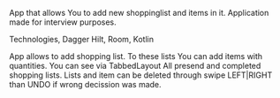 App that allows You to add new shoppinglist and items in it. Application made for interview purposes.

Technologies, Dagger Hilt, Room, Kotlin

App allows to add shopping list. To these lists You can add items with quantities.
You can see via TabbedLayout All presend and completed shopping lists.
Lists and item can be deleted through swipe LEFT|RIGHT than UNDO if wrong decission was made.
